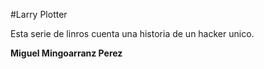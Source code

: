 #Larry Plotter

Esta serie de linros cuenta una historia de un hacker unico.

**Miguel Mingoarranz Perez**

